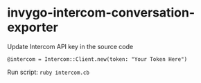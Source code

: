# invygo-intercom-conversation-exporter

Update Intercom API key in the source code

`@intercom = Intercom::Client.new(token: "Your Token Here")`

Run script:
`ruby intercom.cb`
